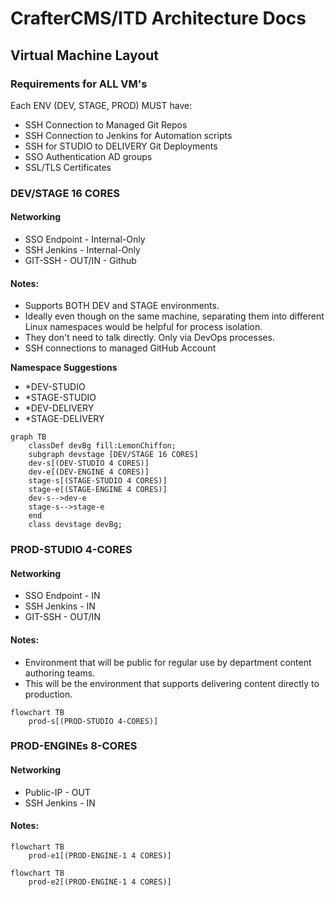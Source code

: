 # CrafterCMS/ITD Architecture Docs
## Virtual Machine Layout

### Requirements for ALL VM's
Each ENV (DEV, STAGE, PROD) MUST have:

- SSH Connection to Managed Git Repos
- SSH Connection to Jenkins for Automation scripts
- SSH for STUDIO to DELIVERY Git Deployments
- SSO Authentication AD groups
- SSL/TLS Certificates

### DEV/STAGE 16 CORES
#### Networking
- SSO Endpoint - Internal-Only
- SSH Jenkins - Internal-Only
- GIT-SSH - OUT/IN - Github
#### Notes: 
- Supports BOTH DEV and STAGE environments.
- Ideally even though on the same machine, separating them into different Linux namespaces would be helpful for process isolation.
- They don't need to talk directly. Only via DevOps processes.
- SSH connections to managed GitHub Account

**Namespace Suggestions**
- *DEV-STUDIO
- *STAGE-STUDIO
- *DEV-DELIVERY
- *STAGE-DELIVERY

```mermaid
graph TB
    classDef devBg fill:LemonChiffon;
    subgraph devstage [DEV/STAGE 16 CORES]
    dev-s[(DEV-STUDIO 4 CORES)]
    dev-e[(DEV-ENGINE 4 CORES)]
    stage-s[(STAGE-STUDIO 4 CORES)]
    stage-e[(STAGE-ENGINE 4 CORES)]
    dev-s-->dev-e
    stage-s-->stage-e
    end
    class devstage devBg;
```

### PROD-STUDIO 4-CORES
#### Networking
- SSO Endpoint - IN
- SSH Jenkins - IN
- GIT-SSH - OUT/IN
#### Notes:
- Environment that will be public for regular use by department content authoring teams.
- This will be the environment that supports delivering content directly to production.

```mermaid
flowchart TB
    prod-s[(PROD-STUDIO 4-CORES)]
```
### PROD-ENGINEs 8-CORES
#### Networking
- Public-IP - OUT
- SSH Jenkins - IN
#### Notes:

```mermaid
flowchart TB
    prod-e1[(PROD-ENGINE-1 4 CORES)]
```
```mermaid
flowchart TB
    prod-e2[(PROD-ENGINE-1 4 CORES)]
    
```
